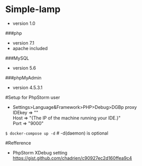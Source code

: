 # Simple-lamp
* version 1.0

###php
* version 7.1
* apache included

###MySQL
* version 5.6

###phpMyAdmin
* version 4.5.3.1

#Setup
for PhpStorm user
* Settings>Language&Framework>PHP>Debug>DGBp proxy  
IDEkey => ""  
Host => "{The IP of the machine running your IDE.}"  
Port => "9000"

 `$ docker-compose up -d` \# -d(daemon) is optional  

#Refference
* PhpStorm XDebug setting  
  https://gist.github.com/chadrien/c90927ec2d160ffea9c4

